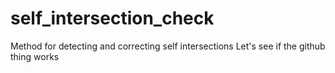 # self_intersection_check
Method for detecting and correcting self intersections
Let's see if the github thing works
